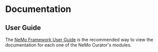 # Documentation
## User Guide
The [NeMo Framework User Guide](https://docs.nvidia.com/nemo-framework/user-guide/latest/datacuration/index.html) is the recommended way to view the documentation for each one of the NeMo Curator's modules.
